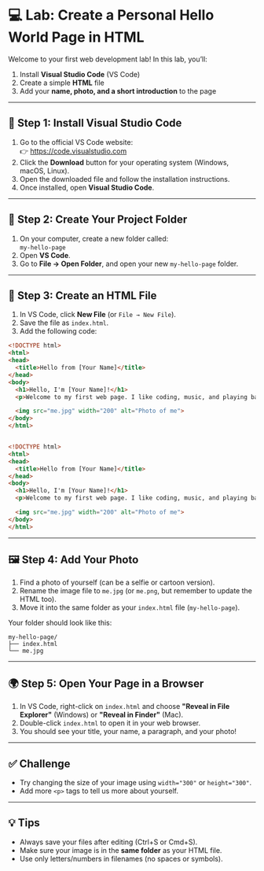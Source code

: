 # 💻 Lab: Create a Personal Hello World Page in HTML

Welcome to your first web development lab! In this lab, you’ll:

1. Install **Visual Studio Code** (VS Code)  
2. Create a simple **HTML** file  
3. Add your **name, photo, and a short introduction** to the page  

---

## 🧰 Step 1: Install Visual Studio Code

1. Go to the official VS Code website:  
   👉 https://code.visualstudio.com  
2. Click the **Download** button for your operating system (Windows, macOS, Linux).  
3. Open the downloaded file and follow the installation instructions.  
4. Once installed, open **Visual Studio Code**.  

---

## 📁 Step 2: Create Your Project Folder

1. On your computer, create a new folder called:  
   `my-hello-page`  
2. Open **VS Code**.  
3. Go to **File → Open Folder**, and open your new `my-hello-page` folder.  

---

## 📝 Step 3: Create an HTML File

1. In VS Code, click **New File** (or `File → New File`).  
2. Save the file as `index.html`.  
3. Add the following code:


```html
<!DOCTYPE html>
<html>
<head>
  <title>Hello from [Your Name]</title>
</head>
<body>
  <h1>Hello, I'm [Your Name]!</h1>
  <p>Welcome to my first web page. I like coding, music, and playing basketball.</p>

  <img src="me.jpg" width="200" alt="Photo of me">
</body>
</html>
```

```html

<!DOCTYPE html>
<html>
<head>
  <title>Hello from [Your Name]</title>
</head>
<body>
  <h1>Hello, I'm [Your Name]!</h1>
  <p>Welcome to my first web page. I like coding, music, and playing basketball.</p>

  <img src="me.jpg" width="200" alt="Photo of me">
</body>
</html>

```

---

## 🖼️ Step 4: Add Your Photo

1. Find a photo of yourself (can be a selfie or cartoon version).  
2. Rename the image file to `me.jpg` (or `me.png`, but remember to update the HTML too).  
3. Move it into the same folder as your `index.html` file (`my-hello-page`).  

Your folder should look like this:

```
my-hello-page/
├── index.html
└── me.jpg
```

---

## 🌍 Step 5: Open Your Page in a Browser

1. In VS Code, right-click on `index.html` and choose **"Reveal in File Explorer"** (Windows) or **"Reveal in Finder"** (Mac).  
2. Double-click `index.html` to open it in your web browser.  
3. You should see your title, your name, a paragraph, and your photo!

---

## ✅ Challenge

- Try changing the size of your image using `width="300"` or `height="300"`.
- Add more `<p>` tags to tell us more about yourself.

---

## 💡 Tips

- Always save your files after editing (Ctrl+S or Cmd+S).
- Make sure your image is in the **same folder** as your HTML file.
- Use only letters/numbers in filenames (no spaces or symbols).
